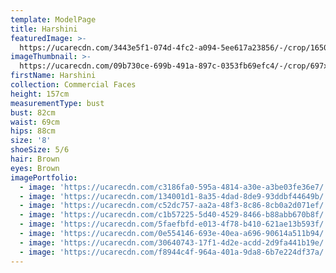 ```yaml
---
template: ModelPage
title: Harshini
featuredImage: >-
  https://ucarecdn.com/3443e5f1-074d-4fc2-a094-5ee617a23856/-/crop/1650x957/0,44/-/preview/
imageThumbnail: >-
  https://ucarecdn.com/09b730ce-699b-491a-897c-0353fb69efc4/-/crop/697x1035/36,0/-/preview/
firstName: Harshini
collection: Commercial Faces
height: 157cm
measurementType: bust
bust: 82cm
waist: 69cm
hips: 88cm
size: '8'
shoeSize: 5/6
hair: Brown
eyes: Brown
imagePortfolio:
  - image: 'https://ucarecdn.com/c3186fa0-595a-4814-a30e-a3be03fe36e7/'
  - image: 'https://ucarecdn.com/134001d1-8a35-4dad-8de9-93ddbf44649b/'
  - image: 'https://ucarecdn.com/c52dc757-aa2a-48f3-8c86-8cb0a2d071ef/'
  - image: 'https://ucarecdn.com/c1b57225-5d40-4529-8466-b88abb670b8f/'
  - image: 'https://ucarecdn.com/5faefbfd-e013-4f78-b410-621ae13b593f/'
  - image: 'https://ucarecdn.com/0e554146-693e-40ea-a696-90614a511b94/'
  - image: 'https://ucarecdn.com/30640743-17f1-4d2e-acdd-2d9fa441b19e/'
  - image: 'https://ucarecdn.com/f8944c4f-964a-401a-9da8-6b7e224df37a/'
---
```


